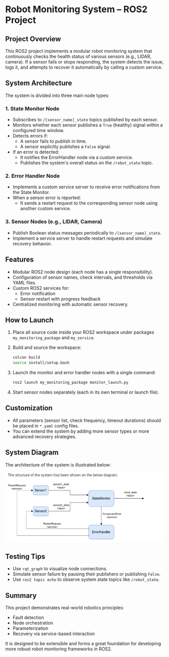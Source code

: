 # Robot Monitoring System – ROS2 Project

## Project Overview

This ROS2 project implements a modular robot monitoring system that continuously checks the health status of various sensors (e.g., LIDAR, camera). If a sensor fails or stops responding, the system detects the issue, logs it, and attempts to recover it automatically by calling a custom service.

## System Architecture

The system is divided into three main node types:

### 1. State Monitor Node
- Subscribes to `/[sensor_name]_state` topics published by each sensor.
- Monitors whether each sensor publishes a `True` (healthy) signal within a configured time window.
- Detects errors if:
  - A sensor fails to publish in time.
  - A sensor explicitly publishes a `False` signal.
- If an error is detected:
  - It notifies the ErrorHandler node via a custom service.
  - Publishes the system's overall status on the `/robot_state` topic.

### 2. Error Handler Node
- Implements a custom service server to receive error notifications from the State Monitor.
- When a sensor error is reported:
  - It sends a restart request to the corresponding sensor node using another custom service.

### 3. Sensor Nodes (e.g., LIDAR, Camera)
- Publish Boolean status messages periodically to `/[sensor_name]_state`.
- Implement a service server to handle restart requests and simulate recovery behavior.

## Features

- Modular ROS2 node design (each node has a single responsibility).
- Configuration of sensor names, check intervals, and thresholds via YAML files.
- Custom ROS2 services for:
  - Error notification
  - Sensor restart with progress feedback
- Centralized monitoring with automatic sensor recovery.

## How to Launch

1. Place all source code inside your ROS2 workspace under packages `my_monitoring_package` and `my_service`.

2. Build and source the workspace:
   ```bash
   colcon build
   source install/setup.bash
   ```

3. Launch the monitor and error handler nodes with a single command:
   ```bash
   ros2 launch my_monitoring_package monitor_launch.py
   ```

4. Start sensor nodes separately (each in its own terminal or launch file).

## Customization

- All parameters (sensor list, check frequency, timeout durations) should be placed in `*.yaml` config files.
- You can extend the system by adding more sensor types or more advanced recovery strategies.

## System Diagram

The architecture of the system is illustrated below:

![System Diagram](system_diagram.png)


## Testing Tips

- Use `rqt_graph` to visualize node connections.
- Simulate sensor failure by pausing their publishers or publishing `False`.
- Use `ros2 topic echo` to observe system state topics like `/robot_state`.

## Summary

This project demonstrates real-world robotics principles:
- Fault detection
- Node orchestration
- Parameterization
- Recovery via service-based interaction

It is designed to be extensible and forms a great foundation for developing more robust robot monitoring frameworks in ROS2.

